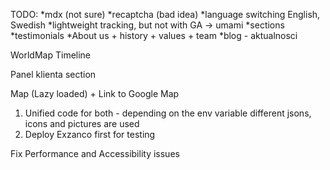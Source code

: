 TODO:
 *mdx (not sure)
 *recaptcha (bad idea)
*language switching English, Swedish
*lightweight tracking, but not with GA -> umami
 *sections
    *testimonials
    *About us + history + values + team
    *blog - aktualnosci

WorldMap
Timeline

Panel klienta section

Map (Lazy loaded) + Link to Google Map

1. Unified code for both - depending on the env variable different jsons, icons and pictures are used
2. Deploy Exzanco first for testing

Fix Performance and Accessibility issues
